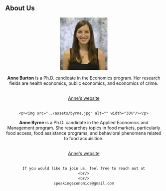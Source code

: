 <html lang="en">
  <head>
    <meta charset="utf-8">
    <meta name="description" content="About Us">
  
  </head>

        

<div class="page-header">
  <h2>About Us </h2>
</div>

<div class="row-fluid">
  <div class="span12">
  
 
        
 <p><center><img src="../assets/burton.jpg" alt="" width="30%"/></p>

<p><strong>Anne Burton</strong> is a Ph.D. candidate in the Economics program. Her research fields are health economics, public economics, and economics of crime. </p>
<br/>
 <a href="https://annemburton.com">Anne's website</a>
    <br/>
    <br/>
    
    <p><img src="../assets/byrne.jpg" alt="" width="30%"/></p>
    
    
 <p><strong>Anne Byrne</strong> is a Ph.D. candidate in the Applied Economics and Management program. She researches topics in food markets, particularly food access, food assistance programs, and behavioral phenomena related to food acquisition. </p>
    <br/>
    <a href="https://www.econanne.com">Anne's website</a>
    <br/>
    <br/>

    
    If you would like to join us, feel free to reach out at
    <br/>
    <br/>
    speakingeconomics@gmail.com

  </div>
</div>


<br/>
<br/>
<br/>

     
  <span id="lastModified"></span>

  

    
</html>